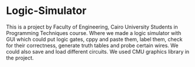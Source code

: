# Logic-Simulator

This is a project by Faculty of Engineering, Cairo University Students in Programming Techniques course. Where we made a logic simulator with GUI which could put logic gates,
cppy and paste them, label them, check for their correctness, generate truth tables and probe certain wires. We could also save and load different circuits. We used
CMU graphics library in the project.

